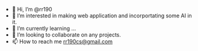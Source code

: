 - 👋 Hi, I’m @rr190
- 👀 I’m interested in making web application and incorportating some AI in it.
- 🌱 I’m currently learning ...
- 💞️ I’m looking to collaborate on any projects.
- 📫 How to reach me rr190cs@gmail.com

<!---
rr190/rr190 is a ✨ special ✨ repository because its `README.md` (this file) appears on your GitHub profile.
You can click the Preview link to take a look at your changes.
--->
